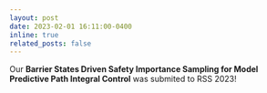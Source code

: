 ```yaml
---
layout: post
date: 2023-02-01 16:11:00-0400
inline: true
related_posts: false
---
```


Our <strong>Barrier States Driven Safety Importance Sampling for Model Predictive Path Integral Control</strong> was submited to RSS 2023!
